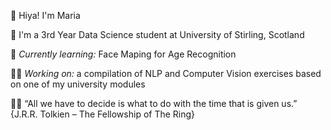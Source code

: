   👋 Hiya! I'm Maria 
  
  🏫 I'm a 3rd Year Data Science student at University of Stirling, Scotland
  
  🌱 *Currently learning:* Face Maping for Age Recognition
  
  🐱‍👓 *Working on:* a compilation of NLP and Computer Vision exercises based on one of my university modules
  
  🧙‍♂️ “All we have to decide is what to do with the time that is given us.” {J.R.R. Tolkien – The Fellowship of The Ring}





